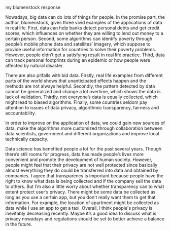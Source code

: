 my blumenstock response

Nowadays, big data can do lots of things for people. In the promise part, the author, blumenstock, gives three vivid examples of the applications of data in real life. First, data can help banks detect personal debts and get credit scores, which influences on whether they are willing to lend out money to a certain person. Second, some algorithms can identify poverty through people’s mobile phone data and satellites’ imagery, which suppose to provide useful information for countries to solve their poverty problems. However, people didn’t get a satisfying result in real life practice. Third, data can track personal footprints during an epidemic or how people were affected by natural disaster.

There are also pitfalls with bid data. Firstly, real life examples from different parts of the world shows that unanticipated effects happen and the methods are not always helpful. Secondly, the pattern detected by data cannot be generalized and change a lot overtime, which shows the data is lack of validation. Thirdly, not everyone’s data is equally collected, which might lead to biased algorithms. Finally, some countries seldom pay attention to issues of data privacy, algorithmic transparency, fairness and accountability. 

In order to improve on the application of data, we could gain new sources of data, make the algorithms more customized through collaboration between data scientists, government and different organizations and improve local technically capacity.

Data science has benefited people a lot for the past several years. Though there’s still rooms for progress, data has made people’s lives more convenient and promote the development of human society. However, people might feel that their privacy are not well protected since basically almost everything they do could be transferred into data and obtained by companies. I agree that transparency is important because people have the right to know what data is being collected and if the company sell the data to others. But I’m also a little worry about whether transparency can to what extent protect user’s privacy. There might be some data be collected as long as you use a certain app, but you don’t really want them to get that information. For example, the location of apartment might be collected as data while I use an app to get a taxi. Overall, I think people's privacy is inevitably decreasing recently. Maybe it’s a good idea to discuss what is privacy nowadays and regulations should be set to better achieve a balance in the future.
